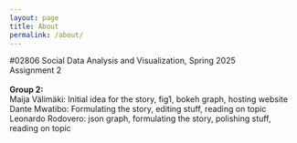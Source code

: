 ```yaml
---
layout: page
title: About
permalink: /about/
---
```



#02806 Social Data Analysis and Visualization, Spring 2025<br>
Assignment 2<br>
<br>
**Group 2:** <br>
Maija Välimäki: Initial idea for the story, fig1, bokeh graph, hosting website<br>
Dante Mwatibo: Formulating the story, editing stuff, reading on topic <br>
Leonardo Rodovero: json graph, formulating the story, polishing stuff, reading on topic<br>


